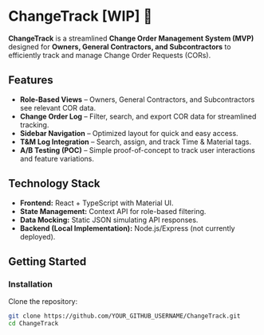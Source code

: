 # ChangeTrack [WIP] 🚧

**ChangeTrack** is a streamlined **Change Order Management System (MVP)** designed for **Owners, General Contractors, and Subcontractors** to efficiently track and manage Change Order Requests (CORs).

## Features

- **Role-Based Views** – Owners, General Contractors, and Subcontractors see relevant COR data.
- **Change Order Log** – Filter, search, and export COR data for streamlined tracking.
- **Sidebar Navigation** – Optimized layout for quick and easy access.
- **T&M Log Integration** – Search, assign, and track Time & Material tags.
- **A/B Testing (POC)** – Simple proof-of-concept to track user interactions and feature variations.

## Technology Stack

- **Frontend:** React + TypeScript with Material UI.
- **State Management:** Context API for role-based filtering.
- **Data Mocking:** Static JSON simulating API responses.
- **Backend (Local Implementation):** Node.js/Express (not currently deployed).

## Getting Started

### Installation

Clone the repository:

```sh
git clone https://github.com/YOUR_GITHUB_USERNAME/ChangeTrack.git
cd ChangeTrack

